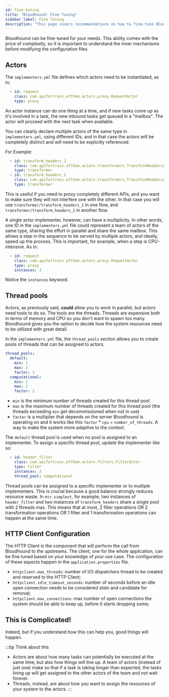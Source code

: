 ```yaml
---
id: fine-tuning
title: "Bloodhound: Fine Tuning"
sidebar_label: Fine Tuning
description: "This page covers recommendations on how to fine-tune Bloodhound's configurations."
---
```


Bloodhound can be fine-tuned for your needs. This ability comes with the price of complexity, so it is important to understand the inner mechanisms before modifying the configuration files.

## Actors

The `implementers.yml` file defines which actors need to be instantiated, as in:

```yaml
  - id: request
    class: com.apifortress.afthem.actors.proxy.RequestActor
    type: proxy
```

An actor instance can do one thing at a time, and if new tasks come up as it's involved in a task, the new inbound tasks get queued in a "mailbox". The actor will proceed with the next task when available.

You can clearly declare multiple actors of the same type in `implementers.yml`, using different IDs, and in that case the actors will be completely distinct and will need to be explicitly referenced.

For Example:

```yaml
  - id: transform_headers_1
    class: com.apifortress.afthem.actors.transformers.TransformHeadersActor
    type: transformer
  - id: transform_headers_2
    class: com.apifortress.afthem.actors.transformers.TransformHeadersActor
    type: transformer
```

This is useful if you need to proxy completely different APIs, and you want to make sure they will not interfere one with the other. In that case you will use `transformer/transform_headers_1` in one flow, and `transformer/transform_headers_2` in another flow.

A single actor implementer, however, can have a multiplicity. In other words, one ID in the `implementers.yml` file could represent a team of actors of the same type, sharing the effort in parallel and share the same mailbox. This allows a step in the sequence to be served by multiple actors, and ideally, speed up the process. This is important, for example, when a step is CPU-intensive. As in:

```yaml
  - id: request
    class: com.apifortress.afthem.actors.proxy.RequestActor
    type: proxy
    instances: 3
```

Notice the `instances` keyword.

## Thread pools

Actors, as previously said, **could** allow you to work in parallel, but actors need tools to do so. The tools are the threads. Threads are expensive both in terms of memory and CPU so you don't want to spawn too many. Bloodhound gives you the option to decide how the system resources need to be utilized with great detail.

In the `implementers.yml` file, the `thread_pools` section allows you to create pools of threads that can be assigned to actors.

```yaml
thread_pools:
  default:
    min: 1
    max: 2
    factor: 1
  computational:
    min: 2
    max: 2
    factor: 2
```

* `min` is the minimum number of threads created for this thread pool.
* `max` is the maximum number of threads created for this thread pool (the threads exceeding `min` get decommissioned when not in use)
* `factor` is a multiplier that depends on the server Bloodhound is operating on and it works like this `factor` * `cpu` = `number_of_threads`. A way to make the system more adaptive to the context.

The `default` thread pool is used when no pool is assigned to an implementer. To assign a specific thread pool, update the implementer like so:

```yaml
  - id: header_filter
    class: com.apifortress.afthem.actors.filters.FilterActor
    type: filter
    instances: 2
    thread_pool: computational
```

Thread pools can be assigned to a specific implementer or to multiple implementers. This is crucial because a good balance strongly reduces resource waste. In `etc.simplest`, for example, two instances of `header_filter` and two instances of `transform_headers` share a single pool with 2 threads max. This means that at most, 2 filter operations OR 2 transformation operations OR 1 filter and 1 transformation operations can happen at the same time.

## HTTP Client Configuration

The HTTP Client is the component that will perform the call from Bloodhound to the upstreams. The client, one for the whole application, can be fine tuned based on your knowledge of your use case. The configuration of these aspects happen in the `application.properties` file.

* `httpclient.max_threads`: number of I/O dispatchers thread to be created and reserved to the HTTP Client;
* `httpclient.idle_timeout_seconds`: number of seconds before an idle open connection needs to be considered _stale_ and candidate for removal;
* `httpclient.max_connections`: max number of open connections the system should be able to keep up, before it starts dropping some;

## This is Complicated!

Indeed, but if you understand how this can help you, good things will happen.

:::tip Think about this

* Actors are about how many tasks can potentially be executed at the same time, but also how things will line up. A team of actors (instead of just one) make so that if a task is taking longer than expected, the tasks lining up will get assigned to the other actors of the team and not wait forever.
* Threads, instead, are about how you want to assign the resources of your system to the actors.
:::